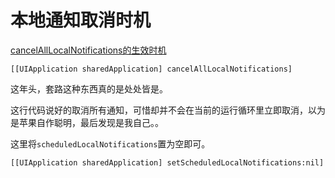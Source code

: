 # 本地通知取消时机

[cancelAllLocalNotifications的生效时机](https://www.dreamingwish.com/article/cancelalllocalnotifications.html)

`[[UIApplication sharedApplication] cancelAllLocalNotifications]`

这年头，套路这种东西真的是处处皆是。

这行代码说好的取消所有通知，可惜却并不会在当前的运行循环里立即取消，以为是苹果自作聪明，最后发现是我自己。。

这里将`scheduledLocalNotifications`置为空即可。

`[[UIApplication sharedApplication] setScheduledLocalNotifications:nil]`


